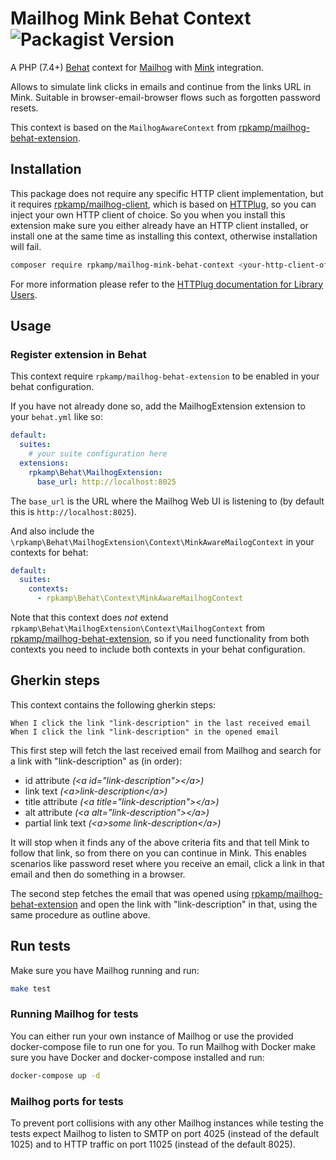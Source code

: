 # Mailhog Mink Behat Context ![Packagist Version](https://img.shields.io/packagist/v/rpkamp/mailhog-mink-behat-context)

A PHP (7.4+) [Behat] context for [Mailhog][mailhog] with [Mink][mink] integration.

Allows to simulate link clicks in emails and continue from the links URL in Mink. Suitable in browser-email-browser flows such as forgotten password resets.

This context is based on the `MailhogAwareContext` from [rpkamp/mailhog-behat-extension][mailhog-behat-extension].

## Installation

This package does not require any specific HTTP client implementation, but it requires [rpkamp/mailhog-client][mailhog-client], which is based on [HTTPlug][httplug], so you can inject your own HTTP client of choice. So you when you install this extension make sure you either already have an HTTP client installed, or install one at the same time as installing this context, otherwise installation will fail.

```bash
composer require rpkamp/mailhog-mink-behat-context <your-http-client-of-choice>
```

For more information please refer to the [HTTPlug documentation for Library Users][httplug-docs].

## Usage

### Register extension in Behat

This context require `rpkamp/mailhog-behat-extension` to be enabled in your behat configuration.

If you have not already done so, add the MailhogExtension extension to your `behat.yml` like so:

```yaml
default:
  suites:
    # your suite configuration here
  extensions:
    rpkamp\Behat\MailhogExtension:
      base_url: http://localhost:8025
```

The `base_url` is the URL where the Mailhog Web UI is listening to (by default this is `http://localhost:8025`).

And also include the `\rpkamp\Behat\MailhogExtension\Context\MinkAwareMailogContext` in your contexts for behat:

```yaml
default:
  suites:
    contexts:
      - rpkamp\Behat\Context\MinkAwareMailhogContext

```

Note that this context does _not_ extend `rpkamp\Behat\MailhogExtension\Context\MailhogContext` from [rpkamp/mailhog-behat-extension][mailhog-behat-extension], so if you need functionality from both contexts you need to include both contexts in your behat configuration.

## Gherkin steps

This context contains the following gherkin steps:

```gherkin
When I click the link "link-description" in the last received email
When I click the link "link-description" in the opened email 
```

This first step will fetch the last received email from Mailhog and search for a link with "link-description" as (in order):

- id attribute *(&lt;a id="link-description"&gt;&lt;/a&gt;)*
- link text *(&lt;a&gt;link-description&lt;/a>)*
- title attribute *(&lt;a title="link-description"&gt;&lt;/a&gt;)*
- alt attribute *(&lt;a alt="link-description"&gt;&lt;/a&gt;)*
- partial link text *(&lt;a&gt;some link-description&lt;/a&gt;)*

It will stop when it finds any of the above criteria fits and that tell Mink to follow that link, so from there on you can continue in Mink. This enables scenarios like password reset where you receive an email, click a link in that email and then do something in a browser.

The second step fetches the email that was opened using [rpkamp/mailhog-behat-extension](mailhog-behat-extension) and open the link with "link-description" in that, using the same procedure as outline above.

## Run tests

Make sure you have Mailhog running and run:

```bash
make test
```

### Running Mailhog for tests

You can either run your own instance of Mailhog or use the provided docker-compose file to run one for you.
To run Mailhog with Docker make sure you have Docker and docker-compose installed and run:

```bash
docker-compose up -d
```

### Mailhog ports for tests

To prevent port collisions with any other Mailhog instances while testing the tests expect Mailhog to listen to SMTP on port 4025 (instead of the default 1025) and to HTTP traffic on port 11025 (instead of the default 8025).

[behat]: http://behat.org/
[mailhog]: https://github.com/mailhog/MailHog
[mink]: http://mink.behat.org/en/latest/
[mailhog-behat-extension]: https://github.com/rpkamp/mailhog-behat-extension
[mailhog-behat-extension-readme]: https://github.com/rpkamp/mailhog-behat-extension/blob/master/README.md
[httplug]: https://github.com/php-http/httplug
[mailhog-client]: https://github.com/rpkamp/mailhog-client
[httplug-docs]: http://docs.php-http.org/en/latest/httplug/users.html
